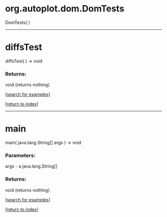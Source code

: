 # org.autoplot.dom.DomTests
DomTests( )


***
<a name="diffsTest"></a>
# diffsTest
diffsTest(  ) &rarr; void



### Returns:
void (returns nothing)


<a href="https://github.com/autoplot/dev/search?q=diffsTest&unscoped_q=diffsTest">[search for examples]</a>

<a href="https://github.com/autoplot/documentation/blob/master/javadoc/index-all.md">[return to index]</a>

***
<a name="main"></a>
# main
main( java.lang.String[] args ) &rarr; void



### Parameters:
args - a java.lang.String[]

### Returns:
void (returns nothing)


<a href="https://github.com/autoplot/dev/search?q=main&unscoped_q=main">[search for examples]</a>

<a href="https://github.com/autoplot/documentation/blob/master/javadoc/index-all.md">[return to index]</a>

